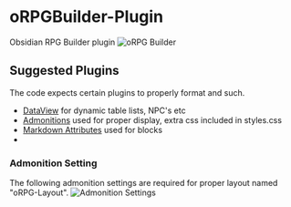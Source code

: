 # oRPGBuilder-Plugin
Obsidian RPG Builder plugin
![oRPG Builder](https://miniworld.com/obsidian/oRPGBuilder.jpg)

## Suggested Plugins
The code expects  certain plugins to properly format and such.
- [DataView](https://github.com/blacksmithgu/obsidian-dataview) for dynamic table lists, NPC's etc
- [Admonitions](https://github.com/valentine195/obsidian-admonition)  used for proper display, extra css included in styles.css
- [Markdown Attributes](https://github.com/valentine195/obsidian-markdown-attributes)  used for blocks
- 

### Admonition Setting
The following admonition settings are required for proper layout named "oRPG-Layout".
![Admonition Settings](https://miniworld.com/obsidian/admonition-settings.jpg)

